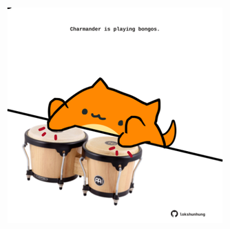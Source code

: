 <!-- built at 11/04/2022, 19:00:47 UTC -->
<p align="center">
  <img width="500" height="500" src="./ReadmeImage.svg">
</p>
